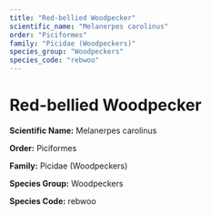 ```yaml
---
title: "Red-bellied Woodpecker"
scientific_name: "Melanerpes carolinus"
order: "Piciformes"
family: "Picidae (Woodpeckers)"
species_group: "Woodpeckers"
species_code: "rebwoo"
---
```


# Red-bellied Woodpecker

**Scientific Name:** Melanerpes carolinus

**Order:** Piciformes

**Family:** Picidae (Woodpeckers)

**Species Group:** Woodpeckers

**Species Code:** rebwoo
